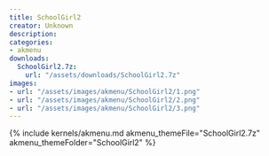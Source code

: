 ```yaml
---
title: SchoolGirl2
creator: Unknown
description: 
categories:
- akmenu
downloads:
  SchoolGirl2.7z:
    url: "/assets/downloads/SchoolGirl2.7z"
images:
- url: "/assets/images/akmenu/SchoolGirl2/1.png"
- url: "/assets/images/akmenu/SchoolGirl2/2.png"
- url: "/assets/images/akmenu/SchoolGirl2/3.png"
---
```


{% include kernels/akmenu.md akmenu_themeFile="SchoolGirl2.7z" akmenu_themeFolder="SchoolGirl2" %}
